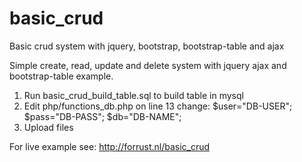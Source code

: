 # basic_crud
Basic crud system with jquery, bootstrap, bootstrap-table and ajax

  Simple create, read, update and delete system with jquery ajax and bootstrap-table example.

  1. Run basic_crud_build_table.sql to build table in mysql
  2. Edit php/functions_db.php on line 13 change:
     $user="DB-USER";
     $pass="DB-PASS";
     $db="DB-NAME";
  3. Upload files
  
For live example see: http://forrust.nl/basic_crud
